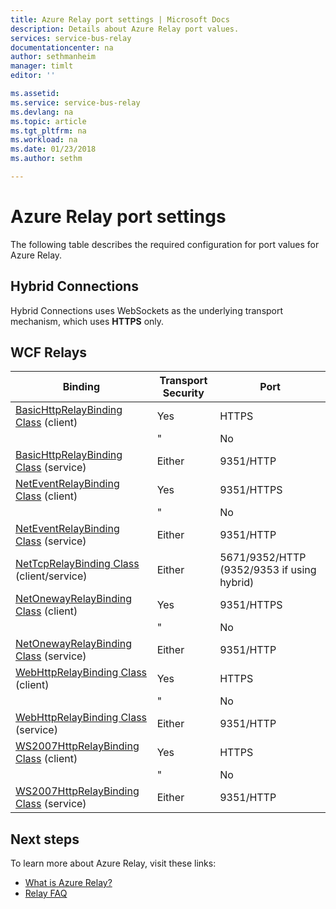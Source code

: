 ```yaml
---
title: Azure Relay port settings | Microsoft Docs
description: Details about Azure Relay port values.
services: service-bus-relay
documentationcenter: na
author: sethmanheim
manager: timlt
editor: ''

ms.assetid: 
ms.service: service-bus-relay
ms.devlang: na
ms.topic: article
ms.tgt_pltfrm: na
ms.workload: na
ms.date: 01/23/2018
ms.author: sethm

---
```


# Azure Relay port settings

The following table describes the required configuration for port values for Azure Relay.

## Hybrid Connections
Hybrid Connections uses WebSockets as the underlying transport mechanism, which uses **HTTPS** only. 

## WCF Relays
  
|                                              Binding                                              | Transport Security |                    Port                    |
|---------------------------------------------------------------------------------------------------|--------------------|--------------------------------------------|
|  [BasicHttpRelayBinding Class](/dotnet/api/microsoft.servicebus.basichttprelaybinding) (client)   |        Yes         |                   HTTPS                    |
|                                                                                                   |         "          |                     No                     |
|  [BasicHttpRelayBinding Class](/dotnet/api/microsoft.servicebus.basichttprelaybinding) (service)  |       Either       |                 9351/HTTP                  |
|   [NetEventRelayBinding Class](/dotnet/api/microsoft.servicebus.neteventrelaybinding) (client)    |        Yes         |                 9351/HTTPS                 |
|                                                                                                   |         "          |                     No                     |
|   [NetEventRelayBinding Class](/dotnet/api/microsoft.servicebus.neteventrelaybinding) (service)   |       Either       |                 9351/HTTP                  |
| [NetTcpRelayBinding Class](/dotnet/api/microsoft.servicebus.nettcprelaybinding) (client/service)  |       Either       | 5671/9352/HTTP (9352/9353 if using hybrid) |
|  [NetOnewayRelayBinding Class](/dotnet/api/microsoft.servicebus.netonewayrelaybinding) (client)   |        Yes         |                 9351/HTTPS                 |
|                                                                                                   |         "          |                     No                     |
|  [NetOnewayRelayBinding Class](/dotnet/api/microsoft.servicebus.netonewayrelaybinding) (service)  |       Either       |                 9351/HTTP                  |
|    [WebHttpRelayBinding Class](/dotnet/api/microsoft.servicebus.webhttprelaybinding) (client)     |        Yes         |                   HTTPS                    |
|                                                                                                   |         "          |                     No                     |
|    [WebHttpRelayBinding Class](/dotnet/api/microsoft.servicebus.webhttprelaybinding) (service)    |       Either       |                 9351/HTTP                  |
| [WS2007HttpRelayBinding Class](/dotnet/api/microsoft.servicebus.ws2007httprelaybinding) (client)  |        Yes         |                   HTTPS                    |
|                                                                                                   |         "          |                     No                     |
| [WS2007HttpRelayBinding Class](/dotnet/api/microsoft.servicebus.ws2007httprelaybinding) (service) |       Either       |                 9351/HTTP                  |

## Next steps
To learn more about Azure Relay, visit these links:
* [What is Azure Relay?](relay-what-is-it.md)
* [Relay FAQ](relay-faq.md)